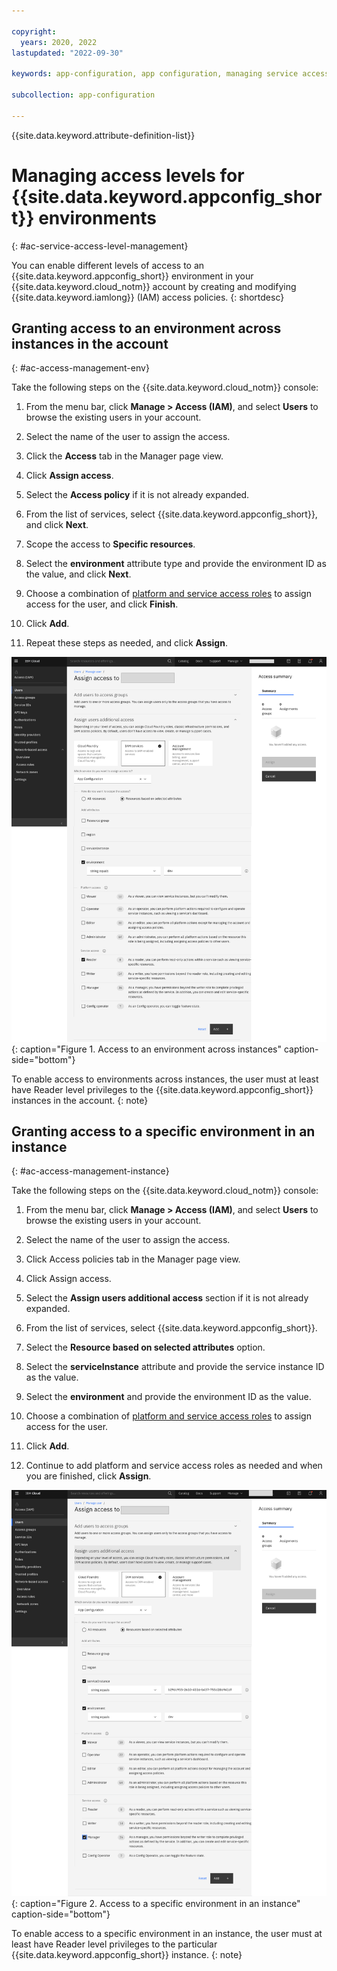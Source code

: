 ```yaml
---

copyright:
  years: 2020, 2022
lastupdated: "2022-09-30"

keywords: app-configuration, app configuration, managing service access, iam, account, environments

subcollection: app-configuration

---
```


{{site.data.keyword.attribute-definition-list}}

# Managing access levels for {{site.data.keyword.appconfig_short}} environments
{: #ac-service-access-level-management}

You can enable different levels of access to an {{site.data.keyword.appconfig_short}} environment in your {{site.data.keyword.cloud_notm}} account by creating and modifying {{site.data.keyword.iamlong}} (IAM) access policies.
{: shortdesc}

## Granting access to an environment across instances in the account
{: #ac-access-management-env}

Take the following steps on the {{site.data.keyword.cloud_notm}} console:

1. From the menu bar, click **Manage > Access (IAM)**, and select **Users** to browse the existing users in your account.

1. Select the name of the user to assign the access.

1. Click the **Access** tab in the Manager page view.

1. Click **Assign access**.

1. Select the **Access policy** if it is not already expanded.

1. From the list of services, select {{site.data.keyword.appconfig_short}}, and click **Next**.

1. Scope the access to **Specific resources**.

1. Select the **environment** attribute type and provide the environment ID as the value, and click **Next**.

1. Choose a combination of [platform and service access roles](/docs/app-configuration?topic=app-configuration-ac-service-access-management) to assign access for the user, and click **Finish**.

1. Click **Add**.

1. Repeat these steps as needed, and click **Assign**.

![Access to an environment across instances](images/rbac-env.png "Access to an environment across instances"){: caption="Figure 1. Access to an environment across instances" caption-side="bottom"}

To enable access to environments across instances, the user must at least have Reader level privileges to the {{site.data.keyword.appconfig_short}} instances in the account.
{: note}

## Granting access to a specific environment in an instance
{: #ac-access-management-instance}

Take the following steps on the {{site.data.keyword.cloud_notm}} console:

1. From the menu bar, click **Manage > Access (IAM)**, and select **Users** to browse the existing users in your account.

1. Select the name of the user to assign the access.

1. Click Access policies tab in the Manager page view.

1. Click Assign access.

1. Select the **Assign users additional access** section if it is not already expanded.

1. From the list of services, select {{site.data.keyword.appconfig_short}}.

1. Select the **Resource based on selected attributes** option.

1. Select the **serviceInstance** attribute and provide the service instance ID as the value.

1. Select the **environment** and provide the environment ID as the value.

1. Choose a combination of [platform and service access roles](/docs/app-configuration?topic=app-configuration-ac-service-access-management) to assign access for the user.

1. Click **Add**.

1. Continue to add platform and service access roles as needed and when you are finished, click **Assign**.

![Access to a specific environment in an instance](images/rbac-inst.png "Access to a specific environment in an instance"){: caption="Figure 2. Access to a specific environment in an instance" caption-side="bottom"}

To enable access to a specific environment in an instance, the user must at least have Reader level privileges to the particular {{site.data.keyword.appconfig_short}} instance.
{: note}
